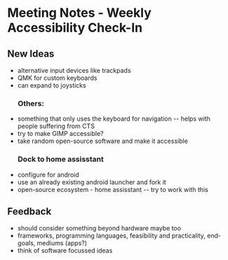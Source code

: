 # Meeting Notes - Weekly Accessibility Check-In

## New Ideas
<ul>
  <li>
    alternative input devices like trackpads
  </li>
  <li>
    QMK for custom keyboards
  </li>
  <li>
    can expand to joysticks
  </li>

  ### Others:

  <li>
    something that only uses the keyboard for navigation -- helps with people suffering from CTS
  </li>
  <li>
    try to make GIMP accessible?
  </li>
  <li>
    take random open-source software and make it accessible
  </li>

  ### Dock to home assisstant
  <li>
    configure for android
  </li>
  <li>
    use an already existing android launcher and fork it
  </li>
  <li>
    open-source ecosystem - home assisstant -- try to work with this
  </li>
</ul>

## Feedback
<ul>
  <li> should consider something beyond hardware maybe too </li>
  <li> frameworks, programming languages, feasibility and practicality, end-goals, mediums (apps?) </li>
  <li> think of software focussed ideas </li>
</ul>
